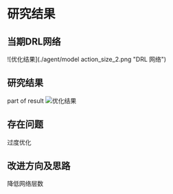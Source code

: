 # 研究结果

## 当期DRL网络
![优化结果](./agent/model action_size_2.png  "DRL 网络")
## 研究结果
part of result
![优化结果](./output20191030/2017-01-26/images/d3qn_r_2019_10_11_r1_epi1000_2017-01-26_list.png  "results")

## 存在问题
过度优化

## 改进方向及思路  
降低网络层数
